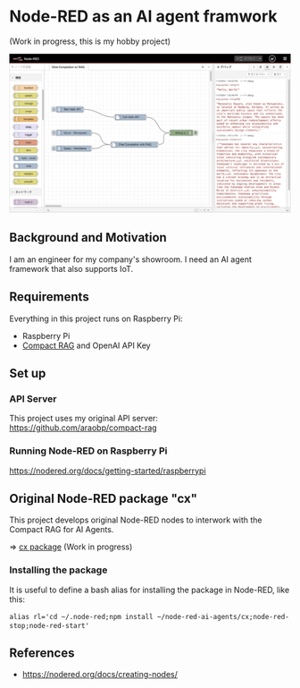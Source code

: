 # Node-RED as an AI agent framwork

(Work in progress, this is my hobby project)

<img src="./docs/first_test.jpeg" width=700>

## Background and Motivation

I am an engineer for my company's showroom. I need an AI agent framework that also supports IoT.

## Requirements

Everything in this project runs on Raspberry Pi:

- Raspberry Pi
- [Compact RAG](https://github.com/araobp/compact-rag) and OpenAI API Key

## Set up

### API Server

This project uses my original API server: https://github.com/araobp/compact-rag

### Running Node-RED on Raspberry Pi

https://nodered.org/docs/getting-started/raspberrypi

## Original Node-RED package "cx"

This project develops original Node-RED nodes to interwork with the Compact RAG for AI Agents.

=> [cx package](./cx) (Work in progress)

### Installing the package

It is useful to define a bash alias for installing the package in Node-RED, like this:
```
alias rl='cd ~/.node-red;npm install ~/node-red-ai-agents/cx;node-red-stop;node-red-start'
```

## References

- https://nodered.org/docs/creating-nodes/
 
